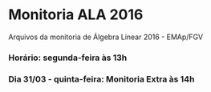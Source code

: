 # Monitoria ALA 2016
Arquivos da monitoria de Álgebra Linear 2016 - EMAp/FGV

### Horário: segunda-feira às 13h

### Dia 31/03 - quinta-feira: Monitoria Extra às 14h
